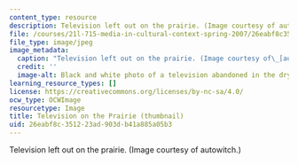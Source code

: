 ```yaml
---
content_type: resource
description: Television left out on the prairie. (Image courtesy of autowitch.)
file: /courses/21l-715-media-in-cultural-context-spring-2007/26eabf8c351223ad903db41a885a05b3_21l-715s07-th.jpg
file_type: image/jpeg
image_metadata:
  caption: "Television left out on the prairie. (Image courtesy of\_[autowitch](http://flickr.com/photos/autowitch/).)"
  credit: ''
  image-alt: Black and white photo of a television abandoned in the dry prairie grass.
learning_resource_types: []
license: https://creativecommons.org/licenses/by-nc-sa/4.0/
ocw_type: OCWImage
resourcetype: Image
title: Television on the Prairie (thumbnail)
uid: 26eabf8c-3512-23ad-903d-b41a885a05b3
---
```

Television left out on the prairie. (Image courtesy of autowitch.)